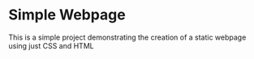 # Simple Webpage

This is a simple project demonstrating the creation of a static webpage using just CSS and HTML
